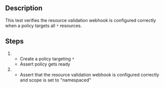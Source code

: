 ## Description

This test verifies the resource validation webhook is configured correctly when a policy targets all `*` resources.

## Steps

1.  - Create a policy targeting `*`
    - Assert policy gets ready
1.  - Assert that the resource validation webhook is configured correctly and scope is set to "namespaced"
